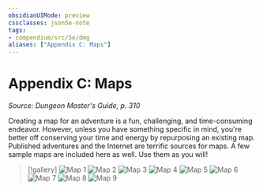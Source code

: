 ```yaml
---
obsidianUIMode: preview
cssclasses: json5e-note
tags:
- compendium/src/5e/dmg
aliases: ["Appendix C: Maps"]
---
```

# Appendix C: Maps
*Source: Dungeon Master's Guide, p. 310* 

Creating a map for an adventure is a fun, challenging, and time-consuming endeavor. However, unless you have something specific in mind, you're better off conserving your time and energy by repurposing an existing map. Published adventures and the Internet are terrific sources for maps. A few sample maps are included here as well. Use them as you will!

> [!gallery]
> ![Map 1](/2-Mechanics/CLI/books/dungeon-masters-guide/img/app-c-1.webp#gallery)
> ![Map 2](/2-Mechanics/CLI/books/dungeon-masters-guide/img/app-c-2.webp#gallery)
> ![Map 3](/2-Mechanics/CLI/books/dungeon-masters-guide/img/app-c-3.webp#gallery)
> ![Map 4](/2-Mechanics/CLI/books/dungeon-masters-guide/img/app-c-4.webp#gallery)
> ![Map 5](/2-Mechanics/CLI/books/dungeon-masters-guide/img/app-c-5.webp#gallery)
> ![Map 6](/2-Mechanics/CLI/books/dungeon-masters-guide/img/app-c-6.webp#gallery)
> ![Map 7](/2-Mechanics/CLI/books/dungeon-masters-guide/img/app-c-7.webp#gallery)
> ![Map 8](/2-Mechanics/CLI/books/dungeon-masters-guide/img/app-c-8.webp#gallery)
> ![Map 9](/2-Mechanics/CLI/books/dungeon-masters-guide/img/app-c-9.webp#gallery)